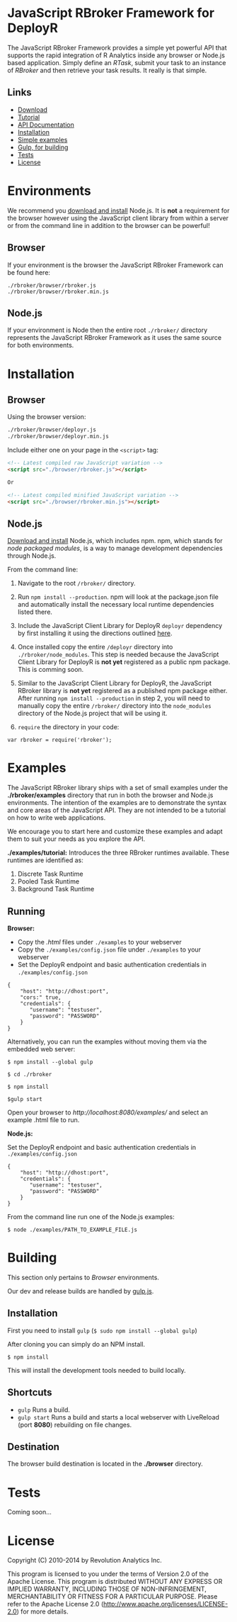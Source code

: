 JavaScript RBroker Framework for DeployR
========================================

The JavaScript RBroker Framework provides a simple yet powerful API that 
supports the rapid integration of R Analytics inside any browser or Node.js 
based application. Simply define an _RTask_, submit your task to an instance of 
_RBroker_ and then retrieve your task results. It really is that simple.

Links
-----

  * [Download](http://deployr.revolutionanalytics.com/docanddown/#rbroker)
  * [Tutorial](http://deployr.revolutionanalytics.com/documents/dev/rbroker/)
  * [API Documentation](http://deployr.revolutionanalytics.com/documents/dev/rbroker-jsdoc)
  * [Installation](#installationl)  
  * [Simple examples](#examples)
  * [Gulp, for building](#building)
  * [Tests](#tests)
  * [License](#license)

Environments
============

We recommend you [download and install](http://nodejs.org/download/) Node.js.
It is __not__ a requirement for the browser however using the JavaScript client 
library from within a server or from the command line in addition to the browser
can be powerful!

Browser
-------

If your environment is the browser the JavaScript RBroker Framework can be found
here:

```
./rbroker/browser/rbroker.js
./rbroker/browser/rbroker.min.js
```

Node.js
-------

If your environment is Node then the entire root ```./rbroker/``` directory 
represents the JavaScript RBroker Framework as it uses the same source for both 
environments.

Installation
============

Browser
-------

Using the browser version:

```bash
./rbroker/browser/deployr.js
./rbroker/browser/deployr.min.js
``` 

Include either one on your page in the `<script>` tag:

```html
<!-- Latest compiled raw JavaScript variation -->
<script src="./browser/rbroker.js"></script>

Or

<!-- Latest compiled minified JavaScript variation -->
<script src="./browser/rbroker.min.js"></script>
```

Node.js
-------

[Download and install](http://nodejs.org/download/) Node.js, which includes npm.
npm, which stands for _node packaged modules_, is a way to manage development 
dependencies through Node.js.

From the command line:

1. Navigate to the root ```/rbroker/``` directory.

2. Run ```npm install --production```. npm will look at the package.json file 
and automatically install the necessary local runtime dependencies listed there.

3. Include the JavaScript Client Library for DeployR ```deployr``` dependency 
by first installing it using the directions outlined [here](http://deployr.revolutionanalytics.com/documents/dev/client-jsdoc/#install). 

4. Once installed copy the entire ```/deployr``` directory into ```./rbroker/node_modules```.
This step is needed because the JavaScript Client Library for DeployR is 
**not yet** registered as a public npm package. This is comming soon.

5. Similar to the JavaScript Client Library for DeployR, the JavaScript RBroker 
library is **not yet** registered as a published npm package either. After 
running ```npm install --production``` in step 2, you will need to manually copy 
the entire ```/rbroker/``` directory into the ```node_modules``` directory of 
the Node.js project that will be using it.

6. ```require``` the directory in your code:

```
var rbroker = require('rbroker');
````

Examples
========

The JavaScript RBroker library ships with a set of small examples under the 
__./rbroker/examples__ directory that run in both the browser and Node.js 
environments. The intention of the examples are to demonstrate the syntax and 
core areas of the JavaScript API. They are not intended to be a tutorial on how 
to write web applications.

We encourage you to start here and customize these examples and adapt them to 
suit your needs as you explore the API.

__./examples/tutorial:__ Introduces the three RBroker runtimes available. 
These runtimes are identified as:

1. Discrete Task Runtime
2. Pooled Task Runtime
3. Background Task Runtime

Running
-------

__Browser:__

- Copy the _.html_ files under `./examples` to your webserver
- Copy the `./examples/config.json` file under `./examples` to your webserver
- Set the DeployR endpoint and basic authentication credentials in 
`./examples/config.json`

```
{
	"host": "http://dhost:port",
	"cors:" true,
	"credentials": {
	   "username": "testuser",
	   "password": "PASSWORD"
	}
}	
```

Alternatively, you can run the examples without moving them via the embedded 
web server:

`$ npm install --global gulp`

`$ cd ./rbroker`

`$ npm install`

`$gulp start`

Open your browser to _http://localhost:8080/examples/_ and select an example 
.html file to run.

__Node.js:__

Set the DeployR endpoint and basic authentication credentials in 
`./examples/config.json`

```
{
	"host": "http://dhost:port",
	"credentials": {
	   "username": "testuser",
	   "password": "PASSWORD"
	}
}

```

From the command line run one of the Node.js examples:

```$ node ./examples/PATH_TO_EXAMPLE_FILE.js```

Building
========

This section only pertains to _Browser_ environments. 

Our dev and release builds are handled by [gulp.js](http://gulpjs.com/).

Installation
------------

First you need to install `gulp` (`$ sudo npm install --global gulp`)

After cloning you can simply do an NPM install.

`$ npm install`

This will install the development tools needed to build locally.

Shortcuts
---------

 * `gulp` Runs a build.
 * `gulp start` Runs a build and starts a local webserver with LiveReload 
 (port __8080__) rebuilding on file changes.

Destination
-----------
The browser build destination is located in the __./browser__ directory.

Tests
=====

Coming soon...

License
=======

Copyright (C) 2010-2014 by Revolution Analytics Inc.

This program is licensed to you under the terms of Version 2.0 of the
Apache License. This program is distributed WITHOUT
ANY EXPRESS OR IMPLIED WARRANTY, INCLUDING THOSE OF NON-INFRINGEMENT,
MERCHANTABILITY OR FITNESS FOR A PARTICULAR PURPOSE. Please refer to the
Apache License 2.0 (http://www.apache.org/licenses/LICENSE-2.0) for more 
details.
